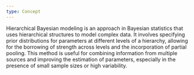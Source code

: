 ```yaml
---
type: Concept
---
```


Hierarchical Bayesian modeling is an approach in Bayesian statistics that uses hierarchical structures to model complex data. It involves specifying prior distributions for parameters at different levels of a hierarchy, allowing for the borrowing of strength across levels and the incorporation of partial pooling. This method is useful for combining information from multiple sources and improving the estimation of parameters, especially in the presence of small sample sizes or high variability.